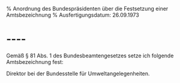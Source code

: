 % Anordnung des Bundespräsidenten über die Festsetzung einer Amtsbezeichnung
% Ausfertigungsdatum: 26.09.1973
 
# ----

Gemäß § 81 Abs. 1 des Bundesbeamtengesetzes setze ich folgende Amtsbezeichnung fest:

  
Direktor bei der Bundesstelle für Umweltangelegenheiten.
